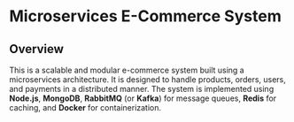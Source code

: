 # **Microservices E-Commerce System**
## **Overview**

This is a scalable and modular e-commerce system built using a microservices architecture. It is designed to handle products, orders, users, and payments in a distributed manner. The system is implemented using **Node.js**, **MongoDB**, **RabbitMQ** (or **Kafka**) for message queues, **Redis** for caching, and **Docker** for containerization.
